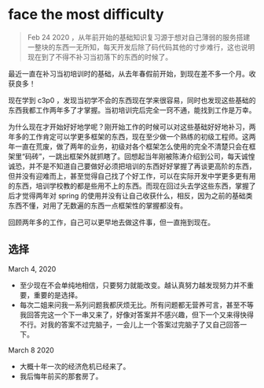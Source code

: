 # face the most difficulty

> Feb 24 2020 ，从年前开始的基础知识复习源于想对自己薄弱的服务搭建一整块的东西一无所知，每天开发后除了码代码其他的寸步难行，这也说明现在到了不得不补习当初落下的东西的时候了。

最近一直在补习当初培训时的基础，从去年春假前开始，到现在差不多一个月。收获良多！

现在学到 c3p0 ，发现当初学不会的东西现在学来很容易，同时也发现这些基础的东西我都工作两年多了才掌握。当初培训完后完全一窍不通，能找到工作是万幸。

为什么现在才开始好好地学呢？刚开始工作的时候可以对这些基础好好地补习，两年多的工作肯定可以学更多框架的东西，现在至少做一个熟练的初级工程师。这两年一直在荒废，做了两年的业务，初级对各个框架怎么使用的完全不清楚只会在框架里“码砖”，一跳出框架外就抓瞎了。回想起当年刚被陈涛介绍到公司，每天诚惶诚恐，并不是不知道自己要做好必须把培训的东西好好掌握了再谈更高阶的东西，但并没有迎难而上，甚至觉得自己找了个好工作，可以在实际开发中学更多更有用的东西，培训学校教的都是些用不上的东西。而现在回过头去学这些东西，掌握了后才觉得两年对 spring 的使用并没有让自己收获什么，相反，因为之前的基础类东西不懂，对用了无数遍的东西一点框架性的掌握都没有。

回顾两年多的工作，自己可以更早地去做这件事，但一直拖到现在。

## 选择

March 4, 2020

- 至少现在不会单纯地相信，只要努力就能改变。越认真努力越发现努力并不重要，重要的是选择。
- 每次二姐来问我一系列问题我都厌烦无比。所有问题都无营养可言，甚至不等我回答完这一个下一串又来了，好像对答案并不感兴趣，但下一个又来得快得不行。对我的答案不过完脑子，一会儿上一个答案过完脑子了又自己回答一下。

March 8 2020

- 大概十年一次的经济危机已经来了。
- 我后悔年前买的那套房了。
